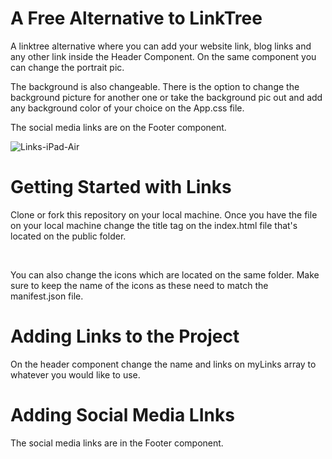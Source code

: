 # A Free Alternative to LinkTree

A linktree alternative where you can add your website link, blog links and any other link inside the Header Component. On the same component you can change the portrait pic.

The background is also changeable. There is the option to change the background picture for another one or take the background pic out and add any background color of your choice on the App.css file.

The social media links are on the Footer component.

![Links-iPad-Air](https://user-images.githubusercontent.com/42100507/221054575-0c66f037-7374-4c8b-a018-d11783fdaf1b.jpg)

# Getting Started with Links

Clone or fork this repository on your local machine. Once you have the file on your local machine change the title tag on the index.html file that's located on the public folder.

 <title>maricel-links</title>

&nbsp;

You can also change the icons which are located on the same folder. Make sure to keep the name of the icons as these need to match the manifest.json file.

# Adding Links to the Project

On the header component change the name and links on myLinks array to whatever you would like to use.

# Adding Social Media LInks

The social media links are in the Footer component.
